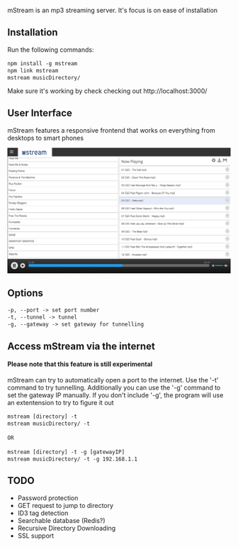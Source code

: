 mStream is an mp3 streaming server.   It's focus is on ease of installation

## Installation

Run the following commands:

```shell
npm install -g mstream
npm link mstream
mstream musicDirectory/
```

Make sure it's working by check checking out http://localhost:3000/

## User Interface

mStream features a responsive frontend that works on everything from desktops to smart phones

![Looking Good](public/img/mstream-current.png)


## Options
```shell
-p, --port -> set port number
-t, --tunnel -> tunnel
-g, --gateway -> set gateway for tunnelling
```


## Access mStream via the internet
#### Please note that this feature is still experimental

mStream can try to automatically open a port to the internet.  Use the '-t' command to try tunnelling.  Additionally you can use the '-g' command to set the gateway IP manually.  If you don't include '-g', the program will use an extentension to try to figure it out

```shell
mstream [directory] -t 
mstream musicDirectory/ -t 

OR

mstream [directory] -t -g [gatewayIP]
mstream musicDirectory/ -t -g 192.168.1.1
```


## TODO

- Password protection
- GET request to jump to directory
- ID3 tag detection
- Searchable database (Redis?)
- Recursive Directory Downloading
- SSL support
